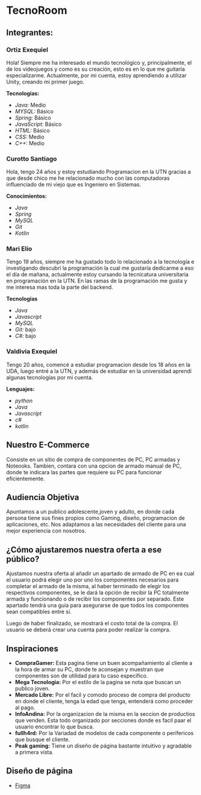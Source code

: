 # TecnoRoom
## Integrantes:
### Ortiz Exequiel
Hola! Siempre me ha interesado el mundo tecnológico y, principalmente, el de los videojuegos y como es su creación, esto es en lo que me guitaría especializarme. Actualmente, por mi cuenta, estoy aprendiendo a utilizar Unity, creando mi primer juego.

**Tecnologías:**
* *Java:* Medio
* *MYSQL:* Básico
* *Spring:* Básico
* *JavaScript:* Básico
* *HTML:* Básico
* *CSS:* Medio
* *C++:* Medio

### Curotto Santiago
Hola, tengo 24 años y estoy estudiando Programacion en la UTN gracias a que desde chico me he relacionado mucho con las computadoras influenciado de mi viejo que es Ingeniero en Sistemas. 

**Conocimientos:**

* *Java* 
* *Spring* 
* *MySQL* 
* *Git* 
* *Kotlin*

### Mari Elio

Tengo 19 años, siempre me ha gustado todo lo relacionado a la tecnología e investigando descubrí la programación la cual me gustaría dedicarme a eso el día de mañana, actualmente estoy cursando la tecnicatura universitaria en programación en la UTN. En las ramas de la programación me gusta y me interesa mas toda la parte del backend.

**Tecnologías**

* *Java*
* *Javascript* 
* *MySQL*
* *Git:* bajo
* *C#:* bajo

### Valdivia Exequiel
Tengo 20 años, comencé a estudiar programacion desde los 18 años en la UDA, luego entré a la UTN, y además de estudiar en la universidad aprendí algunas tecnologías por mi cuenta.

**Lenguajes:** 

* *python* 
* *Java* 
* *Javascript* 
* *c#* 
* *kotlin*


## Nuestro E-Commerce

Consiste en un sitio de compra de componentes de PC, PC armadas y Noteooks. Tambien, contara con una opcion de armado manual de PC, donde te indicara las partes que requiere su PC para funcionar eficientemente. 

## Audiencia Objetiva

Apuntamos a un publico adolescente,joven y adulto, en donde cada persona tiene sus fines propios como Gaming, diseño, programacion de aplicaciones, etc. Nos adaptamos a las necesidades del cliente para una mejor experiencia con nosotros. 

## ¿Cómo ajustaremos nuestra oferta a ese público?

Ajustamos nuestra oferta al añadir un apartado de armado de PC en ea cual el usuario podrá elegir uno por uno los componentes necesarios para completar el armado de la misma, al haber terminado de elegir los respectivos componentes, se le dará la opción de recibir la PC totalmente armada y funcionando o de recibir los componentes por separado. Este apartado tendrá una guía para asegurarse de que todos los componentes sean compatibles entre sí.

Luego de haber finalizado, se mostrará el costo total de la compra. El usuario se deberá crear una cuenta para poder realizar la compra.

## Inspiraciones
* **CompraGamer:** Esta pagina tiene un buen acompañamiento al cliente a la hora de armar su PC, donde te aconsejan y muestran que componentes son de utilidad para tu caso especifico.
* **Mega Tecnologia:** Por el estilo de la pagina se nota que buscan un publico joven.
* **Mercado Libre:** Por el facil y comodo proceso de compra del producto en donde el cliente, tenga la edad que tenga, entenderá como proceder al pago.
* **InfoAndina:** Por la organizacion de la misma en la seccion de productios que venden. Esta todo organizado por secciones donde es facil paar el usuario encontrar lo que busca.
* **fullh4rd:** Por la Variadad de modelos de cada componente o perifericos que busque el cliente.
* **Peak gaming:** Tiene un diseño de página bastante intuitivo y agradable a primera vista.

## Diseño de página 
* [Figma](https://www.figma.com/file/uVIXGvhmUZW3eAFkDQ4NLL/Untitled?node-id=0%3A1)
